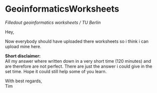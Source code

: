# GeoinformaticsWorksheets
*Filledout geoinformatics worksheets / TU Berlin*

Hey,

Now everybody should have uploaded there worksheets so i think i can upload mine here.

**Short disclaimer:**<br />
All my answer where written down in a very short time (120 minutes) and are therefore are not perfect. There are just the answer i could give in the set time.
Hope it could still help some of you learn.

With best regards,<br />
Tim
